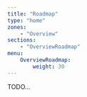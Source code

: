 ```yaml
---
title: "Roadmap"
type: "home"
zones:
    - "Overview"
sections:
    - "OverviewRoadmap"
menu:
    OverviewRoadmap:
        weight: 30
---
```


TODO...
